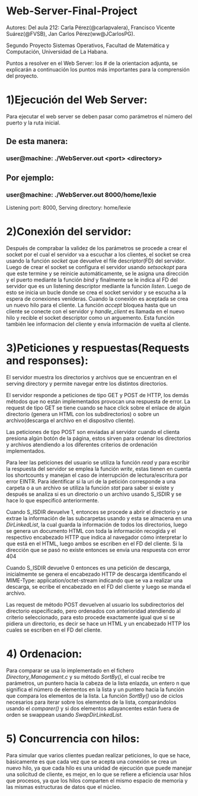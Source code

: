 # Web-Server-Final-Project
Autores: Del aula 212: Carla Pérez(@carlapvalera), Francisco Vicente Suárez(@FVSB), Jan Carlos Pérez(ww@JCarlosPG).

Segundo Proyecto Sistemas Operativos, Facultad de Matemática y Computación, Universidad de La Habana.

Puntos a resolver en el Web Server: los # de la orientacion adjunta, se explicarán a continuación los puntos más importantes para la comprensión del proyecto. 

# 1)Ejecución del Web Server:
Para ejecutar el web server se deben pasar como parámetros el número del puerto y la ruta inicial.
## De esta manera:
### user@machine: ./WebServer.out \<port> \<directory>
## Por ejemplo:
  ### user@machine: ./WebServer.out 8000/home/lexie
  Listening port: 8000, 
  Serving directory: home/lexie
# 2)Conexión del servidor:
Después de comprabar la validez de los parámetros se procede a crear el socket por el cual el servidor va a escuchar a los clientes, el socket se crea
usando la función *socket* que devuelve el file descriptor(FD) del servidor.
Luego de crear el socket se configura el servidor usando *setsockopt* para
que este termine y se reinicie automáticamente, se le asigna una dirección y el
puerto mediante la función *bind* y finalmente se le indica al FD del
servidor que es un listening descriptor mediante la función *listen*.
Luego de esto se inicia un bucle donde se crea el socket servidor y se escucha a la espera de conexiones venideras. Cuando la conexión es aceptada se crea un nuevo hilo para el cliente. La función _accept_ bloquea hasta que un cliente se conecte con el servidor y _handle_client_ es llamada en el nuevo hilo y recible el socket descriptor como un arguemento. Esta función también lee informacion del cliente y envía información de vuelta al cliente.
# 3)Peticiones y respuestas(Requests and responses):
El servidor muestra los directorios y archivos que se encuentran en el serving directory y permite navegar entre los distintos directorios.

El servidor responde a peticiones de tipo GET y POST de HTTP, los demás métodos que no están implementados provocan una respuesta
de error. La request de tipo GET se tiene cuando se hace click sobre el enlace de algún directorio
(genera un HTML con los subdirectorios) o sobre un archivo(descarga el archivo en el dispositvo cliente).

Las peticiones de tipo POST son enviadas al servidor cuando el clienta presiona algún botón de la página, estos sirven para ordenar los
directorios y archivos atendiendo a los diferentes criterios de ordenación implementados.

Para leer las peticiones del usuario se utiliza la función _read_ y para escribir la respuesta del servidor se emplea la función _write_,
estas tienen en cuenta los shortcounts y manejan el caso de interrupción 
de lectura/escritura por error EINTR. Para identificar si la uri de la petición corresponde a una carpeta o a un archivo se utiliza
la función _stat_ para saber si existe y después se analiza si es un directorio o un archivo usando S_ISDIR y se hace lo que especificó anteriormente.

Cuando S_ISDIR devuelve 1, entonces se procede a abrir el directorio y se extrae la información de las subcarpetas
usando y esta se almacena en una _DirLinkedList_, la cual guarda la información de todos los directorios, luego se genera un
documento HTML con toda la información recogida y el respectivo encabezado HTTP que indica al navegador cómo interpretar lo que está en el
HTML, luego ambos se escriben en el FD del cliente. Si la dirección que se pasó no existe entonces se envia una respuesta con error 404

Cuando S_ISDIR devuelve 0 entonces es una petición de descarga, inicialmemte se genera
el encabezado HTTP de descarga identificando el MIME-Type: application/octet-stream indicando que se va a realizar una descarga, 
se ecribe el encabezado en el FD del cliente y luego se manda el archivo.

Las request de método POST devuelven al usuario los subdirectorios del directorio especificado, pero ordenados con 
anterioridad atendiendo al criterio seleccionado, para esto procede exactamente igual que si se pidiera un directorio,
es decir se hace un HTML y un encabezado HTTP los cuales se escriben en el FD del cliente.

# 4) Ordenacion:
Para comparar se usa lo implementado en el fichero _Directory_Management.c_ y su método _SortBy()_, el cual recibe tre parámetros, un puntero hacia la cabeza de la lista enlazda, un entero n que significa el número de elementos en la lista y un puntero hacia la función que compara los elementos de la lista. La función _SortBy()_ uso de ciclos necesarios para iterar sobre los elementos de la lista, comparándolos usando el _comparer()_ y si dos elementos adayancentes están fuera de orden se swappean usando _SwapDirLinkedList_.

# 5) Concurrencia con hilos:
Para simular que varios clientes puedan realizar peticiones, lo que se hace, básicamente es que cada vez que se acepta una conexión se crea un nuevo hilo, ya que cada hilo es una unidad de ejecución que puede manejar una solicitud de cliente, es mejor, en lo que se refiere a eficiencia usar hilos que procesos, ya que los hilos comparten el mismo espacio de memoria y las mismas estructuras de datos que el núcleo.











